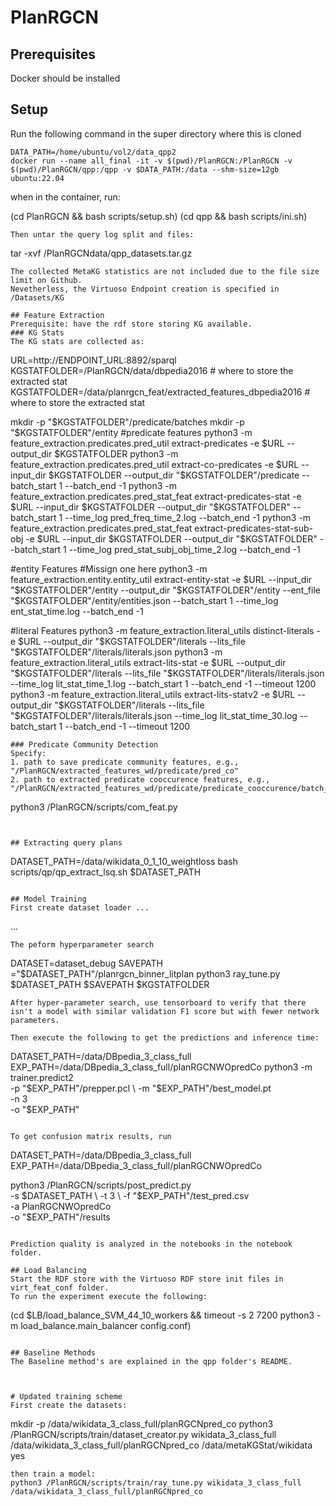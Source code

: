 # PlanRGCN

## Prerequisites
Docker should be installed

## Setup
Run the following command in the super directory where this is cloned
```
DATA_PATH=/home/ubuntu/vol2/data_qpp2
docker run --name all_final -it -v $(pwd)/PlanRGCN:/PlanRGCN -v $(pwd)/PlanRGCN/qpp:/qpp -v $DATA_PATH:/data --shm-size=12gb ubuntu:22.04
```
when in the container, run:

(cd PlanRGCN && bash scripts/setup.sh)
(cd qpp && bash scripts/ini.sh)

```
Then untar the query log split and files:
```
tar -xvf /PlanRGCNdata/qpp_datasets.tar.gz
```
The collected MetaKG statistics are not included due to the file size limit on Github.
Nevetherless, the Virtuoso Endpoint creation is specified in /Datasets/KG

## Feature Extraction
Prerequisite: have the rdf store storing KG available.
### KG Stats
The KG stats are collected as:
```
URL=http://ENDPOINT_URL:8892/sparql
KGSTATFOLDER=/PlanRGCN/data/dbpedia2016 # where to store the extracted stat
KGSTATFOLDER=/data/planrgcn_feat/extracted_features_dbpedia2016 # where to store the extracted stat

mkdir -p "$KGSTATFOLDER"/predicate/batches
mkdir -p "$KGSTATFOLDER"/entity
#predicate features
python3 -m feature_extraction.predicates.pred_util extract-predicates -e $URL --output_dir $KGSTATFOLDER
python3 -m feature_extraction.predicates.pred_util extract-co-predicates -e $URL --input_dir $KGSTATFOLDER --output_dir "$KGSTATFOLDER"/predicate --batch_start 1 --batch_end -1
python3 -m feature_extraction.predicates.pred_stat_feat extract-predicates-stat -e $URL --input_dir $KGSTATFOLDER --output_dir "$KGSTATFOLDER" --batch_start 1 --time_log pred_freq_time_2.log --batch_end -1
python3 -m feature_extraction.predicates.pred_stat_feat extract-predicates-stat-sub-obj -e $URL --input_dir $KGSTATFOLDER --output_dir "$KGSTATFOLDER" --batch_start 1 --time_log pred_stat_subj_obj_time_2.log --batch_end -1

#entity Features
#Missign one here
python3 -m feature_extraction.entity.entity_util extract-entity-stat -e $URL --input_dir "$KGSTATFOLDER"/entity --output_dir "$KGSTATFOLDER"/entity --ent_file "$KGSTATFOLDER"/entity/entities.json --batch_start 1 --time_log ent_stat_time.log --batch_end -1

#literal Features
python3 -m feature_extraction.literal_utils distinct-literals -e $URL --output_dir "$KGSTATFOLDER"/literals --lits_file "$KGSTATFOLDER"/literals/literals.json
python3 -m feature_extraction.literal_utils extract-lits-stat -e $URL --output_dir "$KGSTATFOLDER"/literals --lits_file "$KGSTATFOLDER"/literals/literals.json --time_log lit_stat_time_1.log --batch_start 1 --batch_end -1 --timeout 1200
python3 -m feature_extraction.literal_utils extract-lits-statv2 -e $URL --output_dir "$KGSTATFOLDER"/literals --lits_file "$KGSTATFOLDER"/literals/literals.json --time_log lit_stat_time_30.log --batch_start 1 --batch_end -1 --timeout 1200
```
### Predicate Community Detection
Specify:
1. path to save predicate community features, e.g.,  "/PlanRGCN/extracted_features_wd/predicate/pred_co"
2. path to extracted predicate cooccurence features, e.g., "/PlanRGCN/extracted_features_wd/predicate/predicate_cooccurence/batch_response/"
```
python3 /PlanRGCN/scripts/com_feat.py 
```


## Extracting query plans
```
DATASET_PATH=/data/wikidata_0_1_10_weightloss
bash scripts/qp/qp_extract_lsq.sh $DATASET_PATH
```

## Model Training 
First create dataset loader ...
```
...
```
The peform hyperparameter search
```
DATASET=dataset_debug
SAVEPATH ="$DATASET_PATH"/planrgcn_binner_litplan
python3 ray_tune.py $DATASET_PATH $SAVEPATH $KGSTATFOLDER
```
After hyper-parameter search, use tensorboard to verify that there isn't a model with similar validation F1 score but with fewer network parameters.

Then execute the following to get the predictions and inference time:
```
DATASET_PATH=/data/DBpedia_3_class_full
EXP_PATH=/data/DBpedia_3_class_full/planRGCNWOpredCo
python3 -m trainer.predict2 \
    -p "$EXP_PATH"/prepper.pcl \
    -m "$EXP_PATH"/best_model.pt \
    -n 3 \
    -o "$EXP_PATH"
```

To get confusion matrix results, run
```
DATASET_PATH=/data/DBpedia_3_class_full
EXP_PATH=/data/DBpedia_3_class_full/planRGCNWOpredCo

python3 /PlanRGCN/scripts/post_predict.py \
    -s $DATASET_PATH \
    -t 3 \
    -f "$EXP_PATH"/test_pred.csv \
    -a PlanRGCNWOpredCo \
    -o "$EXP_PATH"/results
```

Prediction quality is analyzed in the notebooks in the notebook folder.

## Load Balancing
Start the RDF store with the Virtuoso RDF store init files in virt_feat_conf folder.
To run the experiment execute the following:
```
(cd $LB/load_balance_SVM_44_10_workers && timeout -s 2 7200 python3 -m load_balance.main_balancer config.conf)
```

## Baseline Methods
The Baseline method's are explained in the qpp folder's README.



# Updated training scheme
First create the datasets:
```
mkdir -p /data/wikidata_3_class_full/planRGCNpred_co
python3 /PlanRGCN/scripts/train/dataset_creator.py wikidata_3_class_full /data/wikidata_3_class_full/planRGCNpred_co /data/metaKGStat/wikidata yes
```
then train a model:
python3 /PlanRGCN/scripts/train/ray_tune.py wikidata_3_class_full /data/wikidata_3_class_full/planRGCNpred_co